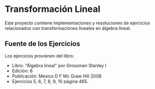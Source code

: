 # Transformación Lineal

Este proyecto contiene implementaciones y resoluciones de ejercicios relacionados con transformaciones lineales en álgebra lineal.

## Fuente de los Ejercicios

Los ejercicios provienen del libro:

- Libro: "Álgebra lineal" por Grossman Stanley I
- Edición: 6
- Publicación: Mexico D F Mc Graw Hill 2008
- Ejercicios 5, 6, 7, 8, 9, 10 página 465.
